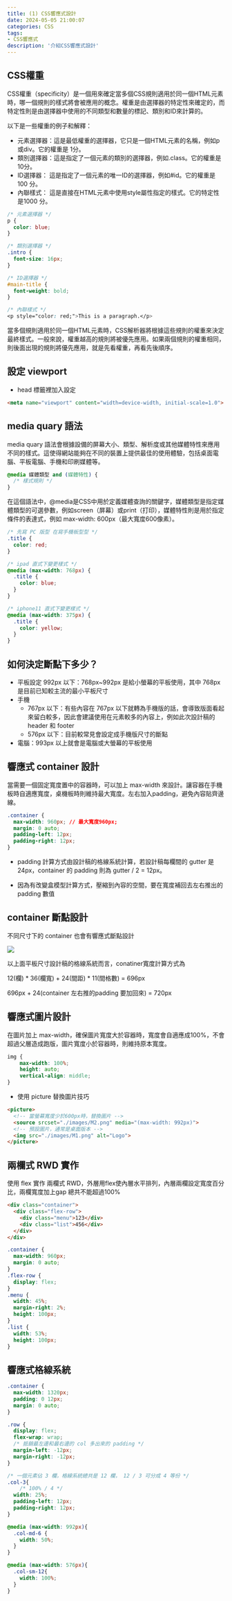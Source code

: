 ```yaml
---
title: (1) CSS響應式設計
date: 2024-05-05 21:00:07
categories: CSS
tags: 
- CSS響應式
description: '介紹CSS響應式設計'
---
```


## CSS權重

CSS權重（specificity）是一個用來確定當多個CSS規則適用於同一個HTML元素時，哪一個規則的樣式將會被應用的概念。權重是由選擇器的特定性來確定的，而特定性則是由選擇器中使用的不同類型和數量的標記、類別和ID來計算的。

以下是一些權重的例子和解釋：

- 元素選擇器：這是最低權重的選擇器，它只是一個HTML元素的名稱，例如p或div。它的權重是 1分。
- 類別選擇器：這是指定了一個元素的類別的選擇器，例如.class。它的權重是10分。
- ID選擇器：  這是指定了一個元素的唯一ID的選擇器，例如#id。它的權重是 100 分。
- 內聯樣式： 這是直接在HTML元素中使用style屬性指定的樣式。它的特定性是1000 分。

``` css
/* 元素選擇器 */
p {
  color: blue;
}

/* 類別選擇器 */
.intro {
  font-size: 16px;
}

/* ID選擇器 */
#main-title {
  font-weight: bold;
}

/* 內聯樣式 */
<p style="color: red;">This is a paragraph.</p>
```

當多個規則適用於同一個HTML元素時，CSS解析器將根據這些規則的權重來決定最終樣式。一般來說，權重越高的規則將被優先應用。如果兩個規則的權重相同，則後面出現的規則將優先應用，就是先看權重，再看先後順序。

## 設定 viewport

- head 標籤裡加入設定

```html
<meta name="viewport" content="width=device-width, initial-scale=1.0">
```

## media quary 語法

 media quary 語法會根據設備的屏幕大小、類型、解析度或其他媒體特性來應用不同的樣式。這使得網站能夠在不同的裝置上提供最佳的使用體驗，包括桌面電腦、平板電腦、手機和印刷媒體等。

``` css
@media 媒體類型 and (媒體特性) {
  /* 樣式規則 */
}
```

在這個語法中，@media是CSS中用於定義媒體查詢的關鍵字，媒體類型是指定媒體類型的可選參數，例如screen（屏幕）或print（打印），媒體特性則是用於指定條件的表達式，例如 max-width: 600px（最大寬度600像素）。


``` css
/* 先寫 PC 版型 在寫手機板型型 */
.title {
  color: red;
}

/* ipad 直式下變更樣式 */
@media (max-width: 768px) {
  .title {
    color: blue;
  }
}

/* iphone11 直式下變更樣式 */
@media (max-width: 375px) {
  .title {
    color: yellow;
  }
}
```

## 如何決定斷點下多少？

- 平板設定 992px 以下：768px~992px 是給小螢幕的平板使用，其中 768px 是目前已知較主流的最小平板尺寸
- 手機
    - 767px 以下：有些內容在 767px 以下就轉為手機版的話，會導致版面看起來留白較多，因此會建議使用在元素較多的內容上，例如此次設計稿的 header 和 footer
    - 576px 以下：目前較常見會設定成手機版尺寸的斷點
- 電腦：993px 以上就會是電腦或大螢幕的平板使用

## 響應式 container 設計

當需要一個固定寬度置中的容器時，可以加上 max-width 來設計。讓容器在手機板時自適應寬度，桌機板時則維持最大寬度。左右加入padding，避免內容貼齊邊線。

``` css
.container {
  max-width: 960px; // 最大寬度960px;
  margin: 0 auto;
  padding-left: 12px;
  padding-right: 12px; 
}
```

- padding 計算方式由設計稿的格線系統計算，若設計稿每欄間的 gutter 是 24px，container 的 padding 則為 gutter / 2 = 12px。

- 因為有改變盒模型計算方式，壓縮到內容的空間，要在寬度補回去左右推出的 padding 數值

## container 斷點設計

不同尺寸下的 container 也會有響應式斷點設計

![](../images//responsive/rp-2.png)

以上面平板尺寸設計稿的格線系統而言，conatiner寬度計算方式為

12(欄) * 36(欄寬) + 24(間距) * 11(間格數) = 696px

696px + 24(container 左右推的padding 要加回來) = 720px


## 響應式圖片設計

在圖片加上 max-width，確保圖片寬度大於容器時，寬度會自適應成100%，不會超過父層造成跑版，圖片寬度小於容器時，則維持原本寬度。

``` css
img {
	max-width: 100%;
	height: auto;
	vertical-align: middle;
}
```

- 使用 picture 替換圖片技巧

```html
<picture>
  <!-- 當螢幕寬度少於600px時，替換圖片 -->
  <source srcset="./images/M2.png" media="(max-width: 992px)">
  <!-- 預設圖片，通常是桌面版本 -->
  <img src="./images/M1.png" alt="Logo">
</picture>
```

## 兩欄式 RWD 實作

使用 flex 實作 兩欄式 RWD，外層用flex使內層水平排列，內層兩欄設定寬度百分比，兩欄寬度加上gap 總共不能超過100%

``` html
<div class="container">
  <div class="flex-row">
    <div class="menu">123</div>
    <div class="list">456</div>
  </div>
</div>
```

``` css
.container {
  max-width: 960px;
  margin: 0 auto;
}
.flex-row {
  display: flex;
}
.menu {
  width: 45%;
  margin-right: 2%;
  height: 100px;
} 
.list {
  width: 53%;
  height: 100px;
}
```

## 響應式格線系統

```css
.container {
  max-width: 1320px;
  padding: 0 12px;
  margin: 0 auto;
}

.row {
  display: flex;
  flex-wrap: wrap;
  /* 抵銷最左邊和最右邊的 col 多出來的 padding */
  margin-left: -12px;
  margin-right: -12px;
}

/* 一個元素佔 3 欄，格線系統總共是 12 欄， 12 / 3 可分成 4 等份 */
.col-3{
	/* 100% / 4 */
  width: 25%;
  padding-left: 12px;
  padding-right: 12px;
}

@media (max-width: 992px){
  .col-md-6 {
    width: 50%;
  }
}

@media (max-width: 576px){
  .col-sm-12{
    width: 100%;
  }
}
```



